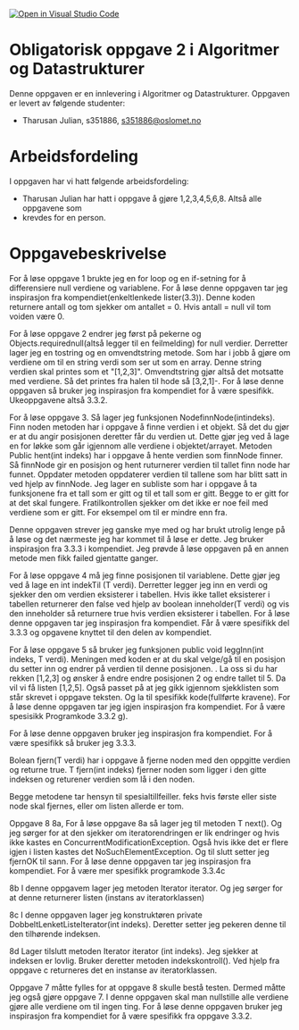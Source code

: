 [![Open in Visual Studio Code](https://classroom.github.com/assets/open-in-vscode-f059dc9a6f8d3a56e377f745f24479a46679e63a5d9fe6f495e02850cd0d8118.svg)](https://classroom.github.com/online_ide?assignment_repo_id=5881312&assignment_repo_type=AssignmentRepo)
# Obligatorisk oppgave 2 i Algoritmer og Datastrukturer

Denne oppgaven er en innlevering i Algoritmer og Datastrukturer.
Oppgaven er levert av følgende studenter:
* Tharusan Julian, s351886, s351886@oslomet.no


# Arbeidsfordeling

I oppgaven har vi hatt følgende arbeidsfordeling:
* Tharusan Julian har hatt i oppgave å gjøre 1,2,3,4,5,6,8. Altså alle oppgavene som 
* krevdes for en person. 

# Oppgavebeskrivelse

For å løse oppgave 1 brukte jeg en for loop og en if-setning for å differensiere null verdiene og 
variablene. For å løse denne oppgaven tar jeg inspirasjon fra kompendiet(enkeltlenkede lister(3.3)).
Denne koden returnere antall og tom sjekker om antallet = 0. 
Hvis antall = null vil tom voiden være 0. 

For å løse oppgave 2 endrer jeg først på pekerne og Objects.requirednull(altså legger til en feilmelding) 
for null verdier. Derretter lager jeg en tostring og en omvendtstring metode. Som har i jobb å gjøre om 
verdiene om til en string verdi som ser ut som en array. Denne string verdien skal printes som et "[1,2,3]".
Omvendtstring gjør altså det motsatte med verdiene. Så det printes fra halen til hode så [3,2,1]-. 
For å løse denne oppgaven så bruker jeg inspirasjon fra kompendiet for å være spesifikk. Ukeoppgavene altså 
3.3.2.

For å løse oppgave 3. Så lager jeg funksjonen Node<T>finnNode(intindeks). Finn noden metoden har i oppgave
å finne verdien i et objekt. Så det du gjør er at du angir posisjonen deretter får du verdien ut. Dette gjør 
jeg ved å lage en for løkke som går igjennom alle verdiene i objektet/arrayet. Metoden Public hent(int indeks)
har i oppgave å hente verdien som finnNode finner. Så finnNode gir en posisjon og hent ruturnerer verdien til 
tallet finn node har funnet. Oppdater metoden oppdaterer verdien til tallene som har blitt satt in ved
hjelp av finnNode. Jeg lager en subliste som har i oppgave å ta funksjonene fra et tall som er gitt og til 
et tall som er gitt. Begge to er gitt for at det skal fungere. Fratilkontrollen sjekker om det ikke er noe 
feil med verdiene som er gitt. For eksempel om til er mindre enn fra. 

Denne oppgaven strever jeg ganske mye med og har brukt utrolig lenge på å løse og det nærmeste jeg har kommet 
til å løse er dette. Jeg bruker inspirasjon fra 3.3.3 i kompendiet. Jeg prøvde å løse oppgaven på en annen 
metode men fikk failed gjentatte ganger. 


For å løse oppgave 4 må jeg finne posisjonen til variablene. Dette gjør jeg ved å lage en int indekTil
(T verdi). Derretter legger jeg inn en verdi og sjekker den om verdien eksisterer i tabellen. Hvis ikke 
tallet eksisterer i tabellen returnerer den false ved hjelp av boolean inneholder(T verdi) og vis den 
inneholder så returnere true hvis verdien eksisterer i tabellen. For å løse denne oppgaven tar jeg
inspirasjon fra kompendiet. Får å være spesifikk del 3.3.3 og opgavene knyttet til den delen av kompendiet.

For å løse oppgave 5 så bruker jeg funksjonen public void leggInn(int indeks, T verdi). Meningen med koden 
er at du skal velge/gå til en posisjon du setter inn og endrer på verdien til denne posisjonen. 
. La oss si du har rekken [1,2,3] og ønsker å endre endre posisjonen 2 og endre tallet til 5. Da vil vi
få listen [1,2,5]. Også passet på at jeg gikk igjennom sjekklisten som står skrevet i oppgave teksten. Og 
la til spesifikk kode(fullførte kravene). For å løse denne oppgaven tar jeg igjen inspirasjon fra 
kompendiet. For å være spesisikk Programkode 3.3.2 g). 


For å løse denne oppgaven bruker jeg inspirasjon fra kompendiet. For å være spesifikk så bruker jeg 3.3.3. 

Bolean fjern(T verdi) har i oppgave å fjerne noden med den oppgitte verdien og returne true. T fjern(int indeks)
fjerner noden som ligger i den gitte indeksen og returener verdien som lå i den noden. 

Begge metodene tar hensyn til spesialtillfeiller.
feks hvis første eller siste node skal fjernes, eller om listen allerde er tom.


Oppgave 8
8a,
For å løse oppgave 8a så lager jeg til metoden T next(). Og jeg sørger for at den sjekker om iteratorendringen er
lik endringer og hvis ikke kastes en ConcurrentModificationException. Også hvis ikke det er flere igjen i listen
kastes det NoSuchElementException. Og til slutt setter jeg fjernOK til sann. For å løse denne oppgaven tar 
jeg inspirasjon fra kompendiet. For å være mer spesifikk programkode 3.3.4c

8b
I denne oppgavem lager jeg metoden Iterator<T> iterator. Og jeg sørger for at denne returnerer listen (instans av 
iteratorklassen)

8c
I denne oppgaven lager jeg konstruktøren private DobbeltLenketListeIterator(int indeks). Deretter setter jeg pekeren
denne til den tilhørende indeksen. 

8d
Lager tilslutt metoden Iterator<T> iterator (int indeks). Jeg sjekker at indeksen er lovlig. Bruker deretter
metoden indekskontroll(). Ved hjelp fra oppgave c returneres det en instanse av iteratorklassen. 

Oppgave 7 måtte fylles for at oppgave 8 skulle bestå testen. Dermed måtte jeg også gjøre oppgave 7. I denne oppgaven 
skal man nullstille alle verdiene gjøre alle verdiene om til ingen ting. For å løse denne oppgaven bruker jeg 
inspirasjon fra kompendiet for å være spesifikk fra oppgave 3.3.2. 








